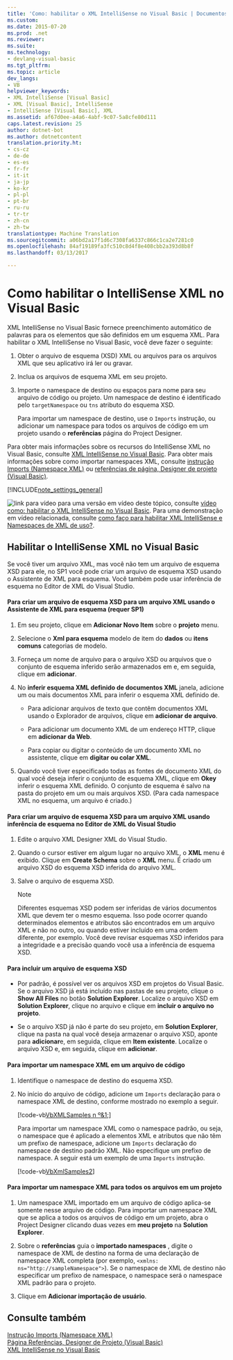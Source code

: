 ```yaml
---
title: 'Como: habilitar o XML IntelliSense no Visual Basic | Documentos do Microsoft'
ms.custom: 
ms.date: 2015-07-20
ms.prod: .net
ms.reviewer: 
ms.suite: 
ms.technology:
- devlang-visual-basic
ms.tgt_pltfrm: 
ms.topic: article
dev_langs:
- VB
helpviewer_keywords:
- XML IntelliSense [Visual Basic]
- XML [Visual Basic], IntelliSense
- IntelliSense [Visual Basic], XML
ms.assetid: af67d0ee-a4a6-4abf-9c07-5a8cfe80d111
caps.latest.revision: 25
author: dotnet-bot
ms.author: dotnetcontent
translation.priority.ht:
- cs-cz
- de-de
- es-es
- fr-fr
- it-it
- ja-jp
- ko-kr
- pl-pl
- pt-br
- ru-ru
- tr-tr
- zh-cn
- zh-tw
translationtype: Machine Translation
ms.sourcegitcommit: a06bd2a17f1d6c7308fa6337c866c1ca2e7281c0
ms.openlocfilehash: 84af19189fa3fc510c8d4f8e408cbb2a393d8b8f
ms.lasthandoff: 03/13/2017

---
```

# <a name="how-to-enable-xml-intellisense-in-visual-basic"></a>Como habilitar o IntelliSense XML no Visual Basic
XML IntelliSense no Visual Basic fornece preenchimento automático de palavras para os elementos que são definidos em um esquema XML. Para habilitar o XML IntelliSense no Visual Basic, você deve fazer o seguinte:  
  
1.  Obter o arquivo de esquema (XSD) XML ou arquivos para os arquivos XML que seu aplicativo irá ler ou gravar.  
  
2.  Inclua os arquivos de esquema XML em seu projeto.  
  
3.  Importe o namespace de destino ou espaços para nome para seu arquivo de código ou projeto. Um namespace de destino é identificado pelo `targetNamespace` ou `tns` atributo do esquema XSD.  
  
     Para importar um namespace de destino, use o `Imports` instrução, ou adicionar um namespace para todos os arquivos de código em um projeto usando o **referências** página do Project Designer.  
  
 Para obter mais informações sobre os recursos do IntelliSense XML no Visual Basic, consulte [XML IntelliSense no Visual Basic](../../../../visual-basic/programming-guide/language-features/xml/xml-intellisense.md). Para obter mais informações sobre como importar namespaces XML, consulte [instrução Imports (Namespace XML)](../../../../visual-basic/language-reference/statements/imports-statement-xml-namespace.md) ou [referências de página, Designer de projeto (Visual Basic)](https://docs.microsoft.com/visualstudio/ide/reference/references-page-project-designer-visual-basic).  
  
[!INCLUDE[note_settings_general](../../../../csharp/language-reference/compiler-messages/includes/note_settings_general_md.md)]  
  
 ![link para vídeo](../../../../visual-basic/programming-guide/language-features/xml/media/playvideo.gif "PlayVideo") para uma versão em vídeo deste tópico, consulte [vídeo como: habilitar o XML IntelliSense no Visual Basic](http://go.microsoft.com/fwlink/?LinkId=102466). Para uma demonstração em vídeo relacionada, consulte [como faço para habilitar XML IntelliSense e Namespaces de XML de uso?](http://go.microsoft.com/fwlink/?LinkId=143035).  
  
## <a name="enable-xml-intellisense-in-visual-basic"></a>Habilitar o IntelliSense XML no Visual Basic  
 Se você tiver um arquivo XML, mas você não tem um arquivo de esquema XSD para ele, no SP1 você pode criar um arquivo de esquema XSD usando o Assistente de XML para esquema. Você também pode usar inferência de esquema no Editor de XML do Visual Studio.  
  
#### <a name="to-create-an-xsd-schema-file-for-an-xml-file-by-using-the-xml-to-schema-wizard-requires-sp1"></a>Para criar um arquivo de esquema XSD para um arquivo XML usando o Assistente de XML para esquema (requer SP1)  
  
1.  Em seu projeto, clique em **Adicionar Novo Item** sobre o **projeto** menu.  
  
2.  Selecione o **Xml para esquema** modelo de item do **dados** ou **itens comuns** categorias de modelo.  
  
3.  Forneça um nome de arquivo para o arquivo XSD ou arquivos que o conjunto de esquema inferido serão armazenados em e, em seguida, clique em **adicionar**.  
  
4.  No **inferir esquema XML definido de documentos XML** janela, adicione um ou mais documentos XML para inferir o esquema XML definido de.  
  
    -   Para adicionar arquivos de texto que contêm documentos XML usando o Explorador de arquivos, clique em **adicionar de arquivo**.  
  
    -   Para adicionar um documento XML de um endereço HTTP, clique em **adicionar da Web**.  
  
    -   Para copiar ou digitar o conteúdo de um documento XML no assistente, clique em **digitar ou colar XML**.  
  
5.  Quando você tiver especificado todas as fontes de documento XML do qual você deseja inferir o conjunto de esquema XML, clique em **Okey** inferir o esquema XML definido. O conjunto de esquema é salvo na pasta do projeto em um ou mais arquivos XSD. (Para cada namespace XML no esquema, um arquivo é criado.)  
  
#### <a name="to-create-an-xsd-schema-file-for-an-xml-file-by-using-schema-inference-in-the-visual-studio-xml-editor"></a>Para criar um arquivo de esquema XSD para um arquivo XML usando inferência de esquema no Editor de XML do Visual Studio  
  
1.  Edite o arquivo XML Designer XML do Visual Studio.  
  
2.  Quando o cursor estiver em algum lugar no arquivo XML, o **XML** menu é exibido. Clique em **Create Schema** sobre o **XML** menu. É criado um arquivo XSD do esquema XSD inferida do arquivo XML.  
  
3.  Salve o arquivo de esquema XSD.  
  
    > [!NOTE]
    >  Diferentes esquemas XSD podem ser inferidas de vários documentos XML que devem ter o mesmo esquema. Isso pode ocorrer quando determinados elementos e atributos são encontrados em um arquivo XML e não no outro, ou quando estiver incluído em uma ordem diferente, por exemplo. Você deve revisar esquemas XSD inferidos para a integridade e a precisão quando você usa a inferência de esquema XSD.  
  
#### <a name="to-include-an-xsd-schema-file"></a>Para incluir um arquivo de esquema XSD  
  
-   Por padrão, é possível ver os arquivos XSD em projetos do Visual Basic. Se o arquivo XSD já está incluído nas pastas de seu projeto, clique o **Show All Files** no botão **Solution Explorer**. Localize o arquivo XSD em **Solution Explorer**, clique no arquivo e clique em **incluir o arquivo no projeto**.  
  
-   Se o arquivo XSD já não é parte do seu projeto, em **Solution Explorer**, clique na pasta na qual você deseja armazenar o arquivo XSD, aponte para **adicionar**e, em seguida, clique em **Item existente**. Localize o arquivo XSD e, em seguida, clique em **adicionar**.  
  
#### <a name="to-import-an-xml-namespace-in-a-code-file"></a>Para importar um namespace XML em um arquivo de código  
  
1.  Identifique o namespace de destino do esquema XSD.  
  
2.  No início do arquivo de código, adicione um `Imports` declaração para o namespace XML de destino, conforme mostrado no exemplo a seguir.  
  
     [!code-vb[VbXMLSamples n º&1;](../../../../visual-basic/language-reference/operators/codesnippet/VisualBasic/how-to-enable-xml-intellisense_1.vb)]  
  
     Para importar um namespace XML como o namespace padrão, ou seja, o namespace que é aplicado a elementos XML e atributos que não têm um prefixo de namespace, adicione um `Imports` declaração do namespace de destino padrão XML. Não especifique um prefixo de namespace. A seguir está um exemplo de uma `Imports` instrução.  
  
     [!code-vb[VbXmlSamples&#50;](../../../../visual-basic/language-reference/operators/codesnippet/VisualBasic/how-to-enable-xml-intellisense_2.vb)]  
  
#### <a name="to-import-an-xml-namespace-for-all-files-in-a-project"></a>Para importar um namespace XML para todos os arquivos em um projeto  
  
1.  Um namespace XML importado em um arquivo de código aplica-se somente nesse arquivo de código. Para importar um namespace XML que se aplica a todos os arquivos de código em um projeto, abra o Project Designer clicando duas vezes em **meu projeto** na **Solution Explorer**.  
  
2.  Sobre o **referências** guia o **importado namespaces** , digite o namespace de XML de destino na forma de uma declaração de namespace XML completa (por exemplo, `<xmlns: ns="http://sampleNamespace">`). Se o namespace de XML de destino não especificar um prefixo de namespace, o namespace será o namespace XML padrão para o projeto.  
  
3.  Clique em **Adicionar importação de usuário**.  
  
## <a name="see-also"></a>Consulte também  
 [Instrução Imports (Namespace XML)](../../../../visual-basic/language-reference/statements/imports-statement-xml-namespace.md)   
 [Página Referências, Designer de Projeto (Visual Basic)](https://docs.microsoft.com/visualstudio/ide/reference/references-page-project-designer-visual-basic)   
 [XML IntelliSense no Visual Basic](../../../../visual-basic/programming-guide/language-features/xml/xml-intellisense.md)

